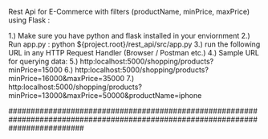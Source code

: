 
Rest Api for E-Commerce with filters (productName, minPrice, maxPrice) using Flask :


1.) Make sure you have python and flask installed in your enviornment
2.) Run app.py : python ${project.root}/rest_api/src/app.py 
3.) run the following URL in any HTTP Request Handler (Browser / Postman etc.)
4.) Sample URL for querying data:
5.) http:localhost:5000/shopping/products?minPrice=15000
6.) http:localhost:5000/shopping/products?minPrice=16000&maxPrice=35000
7.) http:localhost:5000/shopping/products?minPrice=13000&maxPrice=50000&productName=iphone

#################################################################################################################################
